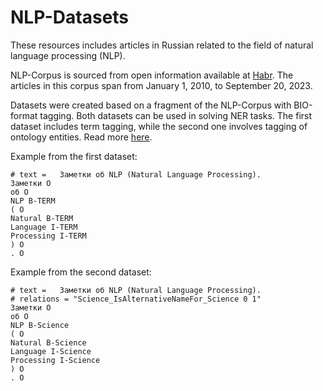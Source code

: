 # NLP-Datasets

These resources includes articles  in Russian related to the field of natural language processing (NLP).

NLP-Сorpus is sourced from open information available at [Habr](https://habr.com/ru/articles/). The articles in this corpus span from January 1, 2010, to September 20, 2023. 

Datasets were created based on a fragment of the NLP-Corpus with BIO-format tagging. Both datasets can be used in solving NER tasks. The first dataset includes term tagging, while the second one involves tagging of ontology entities. Read more [here](./datasets/system_of_entities.md).

Example from the first dataset: 
```
# text =   Заметки об NLP (Natural Language Processing).
Заметки O
об O
NLP B-TERM
( O
Natural B-TERM
Language I-TERM
Processing I-TERM
) O
. O
```

Example from the second dataset: 
```
# text =   Заметки об NLP (Natural Language Processing).
# relations = "Science_IsAlternativeNameFor_Science 0 1"
Заметки O
об O
NLP B-Science
( O
Natural B-Science
Language I-Science
Processing I-Science
) O
. O

```

